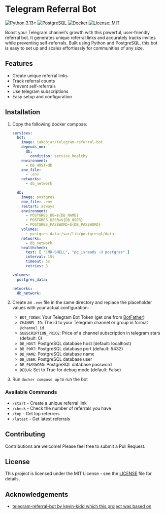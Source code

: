 # Telegram Referral Bot

[![Python 3.13+](https://img.shields.io/badge/python-3.13+-blue.svg)](https://www.python.org/downloads/release/python-3130/)
[![PostgreSQL](https://img.shields.io/badge/PostgreSQL-13+-blue.svg)](https://www.postgresql.org/)
[![Docker](https://img.shields.io/badge/Docker-Enabled-blue.svg)](https://hub.docker.com/r/jakobjar/telegram-referral-bot)
[![License: MIT](https://img.shields.io/badge/License-MIT-yellow.svg)](https://opensource.org/licenses/MIT)

Boost your Telegram channel's growth with this powerful, user-friendly referral bot. It generates unique referral links and accurately tracks invites while preventing self-referrals. Built using Python and PostgreSQL, this bot is easy to set up and scales effortlessly for communities of any size.

## Features

- Create unique referral links
- Track referral counts
- Prevent self-referrals
- Use telegram subscriptions
- Easy setup and configuration

## Installation

1. Copy the following docker compose:

   ```yaml
   services:
     bot:
       image: jakobjar/telegram-referral-bot
       depends_on:
         db:
           condition: service_healthy
       environment:
         - DB_HOST=db
       env_file:
         - .env
       networks:
         - db_network
   
     db:
       image: postgres
       env_file: .env
       restart: always
       environment:
         - POSTGRES_DB=${DB_NAME}
         - POSTGRES_USER=${DB_USER}
         - POSTGRES_PASSWORD=${DB_PASSWORD}
       volumes:
         - postgres_data:/var/lib/postgresql/data
       networks:
         - db_network
       healthcheck:
         test: [ "CMD-SHELL", "pg_isready -U postgres" ]
         interval: 15s
         timeout: 5s
         retries: 3
   
   volumes:
     postgres_data:
   
   networks:
     db_network:
   ```

2. Create an `.env` file in the same directory and replace the placeholder values with your actual configuration:

   - `BOT_TOKEN`: Your Telegram Bot Token (get one from [BotFather](https://t.me/botfather))
   - `CHANNEL_ID`: The id to your Telegram channel or group in format `@channel_id`
   - `SUBSCRIPTION_PRICE`: Price of a channel subscription in telegram stars (default: 0)
   - `DB_HOST`: PostgreSQL database host (default: localhost)
   - `DB_PORT`: PostgreSQL database port (default: 5432)
   - `DB_NAME`: PostgreSQL database name
   - `DB_USER`: PostgreSQL database user
   - `DB_PASSWORD`: PostgreSQL database password
   - `DEBUG`: Set to True for debug mode (default: False)

3. Run `docker compose up` to run the bot

### Available Commands

- `/start` - Create a unique referral link
- `/check` - Check the number of referrals you have
- `/top` - Get top referrers
- `/latest` - Get latest referrals 

## Contributing

Contributions are welcome! Please feel free to submit a Pull Request.

## License

This project is licensed under the MIT License - see the [LICENSE](LICENSE) file for details.

## Acknowledgements

- [telegram-referral-bot by kevin-kidd which this project was based on](https://github.com/kevin-kidd/telegram-referral-bot)
